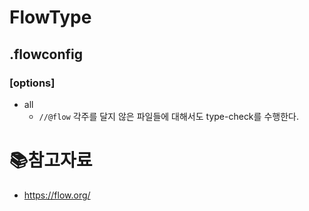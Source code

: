 # FlowType

## .flowconfig

### [options]

- all
  - `//@flow` 각주를 달지 않은 파일들에 대해서도 type-check를 수행한다.

# :books:참고자료

- https://flow.org/
